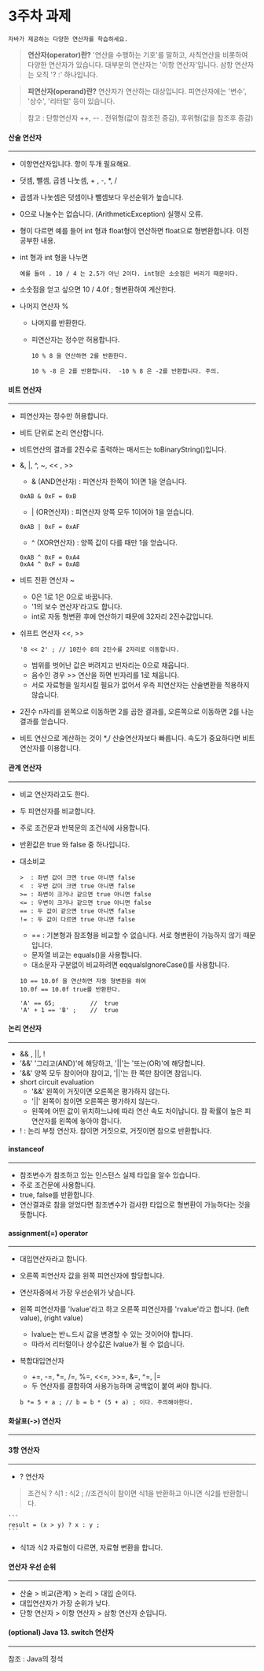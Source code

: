3주차 과제
==========
```자바가 제공하는 다양한 연산자를 학습하세요.```

> **연산자(operator)란?** '연산을 수행하는 기호'를 말하고, 사칙연산을 비롯하여 다양한 연산자가 있습니다. 대부분의 연산자는 '이항 연산자'입니다. 삼항 연산자는 오직 '? :' 하나입니다.

> **피연산자(operand)란?** 연산자가 연산하는 대상입니다. 피연산자에는 '변수', '상수', '리터럴' 등이 있습니다.

> 참고 : 단항연산자 ++, -- . 전위형(값이 참조전 증감), 후위형(값을 참조후 증감)

#### 산술 연산자
---
- 이항연산자입니다. 항이 두개 필요해요.
- 덧셈, 뺄셈, 곱셈 나눗셈, + , -, *, / 
- 곱셈과 나눗셈은 덧셈이나 뺄셈보다 우선순위가 높습니다.
- 0으로 나눌수는 없습니다. (ArithmeticException) 실행시 오류.
- 형이 다르면 예를 들어 int 형과 float형이 연산하면 float으로 형변환합니다. 이전 공부한 내용.
- int 형과 int 형을 나누면 

	```예를 들어 . 10 / 4 는 2.5가 아닌 2이다. int형은 소숫점은 버리기 때문이다.```

- 소숫점을 얻고 싶으면 10 / 4.0f ; 형변환하여 계산한다.

- 나머지 연산자 %
	- 나머지를 반환한다.  
	- 피연산자는 정수만 허용합니다. 

		``` 10 % 8 을 연산하면 2를 반환한다. ```
	
		``` 10 % -8 은 2를 반환합니다.  -10 % 8 은 -2를 반환합니다. 주의. ```

#### 비트 연산자
---
- 피연산자는 정수만 허용합니다. 
- 비트 단위로 논리 연산합니다.
- 비트연산의 결과를 2진수로 출력하는 매서드는 toBinaryString()입니다.
- &, |, ^, ~, << , >>
	- & (AND연산자) : 피연산자 한쪽이 1이면 1을 얻습니다.
	
	```
	0xAB & 0xF = 0xB
	```
	
	- | (OR연산자) : 피연산자 양쪽 모두 1이어야 1을 얻습니다.
	
	```
	0xAB | 0xF = 0xAF
	```
	
	- ^ (XOR연산자) : 양쪽 값이 다를 때만 1을 얻습니다.
	
	```
	0xAB ^ 0xF = 0xA4
	0xA4 ^ 0xF = 0xAB	
	```
- 비트 전환 연산자 ~
	- 0은 1로 1은 0으로 바꿉니다.
	- '1의 보수 연산자'라고도 합니다.
	- int로 자동 형변환 후에 연산하기 때문에 32자리 2진수값입니다.
- 쉬프트 연산자 <<, >>
	```
	'8 << 2' ; // 10진수 8의 2진수를 2자리로 이동합니다.
	```
	- 범위를 벗어난 값은 버려지고 빈자리는 0으로 채웁니다.
	- 음수인 경우 >> 연산을 하면 빈자리를 1로 채웁니다.
	- 서로 자료형을 일치시킬 필요가 없어서 우측 피연산자는 산술변환을 적용하지 않습니다.
- 2진수 n자리를 왼쪽으로 이동하면 2를 곱한 결과를, 오른쪽으로 이동하면 2를 나눈 결과를 얻습니다.
- 비트 연산으로 계산하는 것이 *,/ 산술연산자보다 빠릅니다. 속도가 중요하다면 비트 연산자를 이용합니다.
#### 관계 연산자
---

- 비교 연산자라고도 한다.
- 두 피연산자를 비교합니다. 
- 주로 조건문과 반복문의 조건식에 사용합니다. 
- 반환값은 true 와 false 중 하나입니다.
- 대소비교 

	```
	>  : 좌변 값이 크면 true 아니면 false
	<  : 우변 값이 크면 true 아니면 false
	>= : 좌변이 크거나 같으면 true 아니면 false
	<= : 우변이 크거나 같으면 true 아니면 false
	== : 두 값이 같으면 true 아니면 false
	!= : 두 값이 다르면 true 아니면 false
	```
	- == : 기본형과 참조형을 비교할 수 없습니다. 서로 형변환이 가능하지 않기 때문입니다.
	- 문자열 비교는 equals()을 사용합니다.
	- 대소문자 구분없이 비교하려면 eqqualsIgnoreCase()를 사용합니다.
	
	```
	10 == 10.0f 을 연산하면 자동 형변환을 하여
	10.0f == 10.0f true를 반환한다.
	```
	
	```
	'A' == 65; 			//	true
	'A' + 1 == 'B' ; 	//	true
	```
	
#### 논리 연산자
---
- && , ||, !
- '&&' '그리고(AND)'에 해당하고, '||'는 '또는(OR)'에 해당합니다.
- '&&' 양쪽 모두 참이어야 참이고, '||'는 한 쪽만 참이면 참입니다.
- short circuit evaluation
	- '&&' 왼쪽이 거짓이면 오른쪽은 평가하지 않는다.
	- '||' 왼쪽이 참이면 오른쪽은 평가하지 않는다.
	- 왼쪽에 어떤 값이 위치하느냐에 따라 연산 속도 차이납니다. 참 확률이 높은 피연산자를 왼쪽에 놓아야 합니다.
- ! : 논리 부정 연산자. 참이면 거짓으로, 거짓이면 참으로 반환합니다.

#### instanceof
---
- 참조변수가 참조하고 있는 인스턴스 실제 타입을 알수 있습니다.
- 주로 조건문에 사용합니다.
- true, false를 반환합니다.
- 연산결과로 참을 얻었다면 참조변수가 검사한 타입으로 형변환이 가능하다는 것을 뜻합니다.

#### assignment(=) operator
---
- 대입연산자라고 합니다.
- 오른쪽 피연산자 값을 왼쪽 피연산자에 할당합니다.
- 연산자중에서 가장 우선순위가 낮습니다. 
- 왼쪽 피연산자를 'lvalue'라고 하고 오른쪽 피연산자를 'rvalue'라고 합니다. (left value), (right value)
	- lvalue는 반ㄴ드시 값을 변경할 수 있는 것이어야 합니다.
	- 따라서 리터럴이나 상수값은 lvalue가 될 수 없습니다.
- 복합대입연산자
	- +=, -=, *=, /=, %=, <<=, >>=, &=, ^=, |= 
	- 두 연산자를 결합하여 사용가능하며 공백없이 붙여 써야 합니다.
	
	```
	b *= 5 + a ; // b = b * (5 + a) ; 이다. 주의해야한다.
	```
	
#### 화살표(->) 연산자
---
#### 3항 연산자
---
- ? 연산자

> 조건식 ? 식1 : 식2 ; //조건식이 참이면 식1을 반환하고 아니면 식2를 반환합니다.

	```
	result = (x > y) ? x : y ;
	```
- 식1과 식2 자료형이 다르면, 자료형 변환을 합니다.


#### 연산자 우선 순위
---
- 산술 > 비교(관계) > 논리 > 대입 순이다.
- 대입연산자가 가장 순위가 낮다.
- 단항 연산자 > 이항 연산자 > 삼항 연산자 순입니다.
#### (optional) Java 13. switch 연산자
---


참조 : Java의 정석

